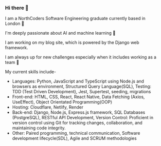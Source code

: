 ### Hi there 👋

I am a NorthCoders Software Engineering graduate currently based in London 🌆

I'm deeply passionate about AI and machine learning 🤖

I am working on my blog site, which is powered by the Django web framework.

I am always up for new challenges especially when it includes working as a team 🤝

 My current skills include-
* Languages: Python, JavaScript and TypeScript using Node.js and browsers as environment, Structured Query Language(SQL), Testing: TDD (Test Driven Development), Jest, Supertest, seeding, migrations 
* Front-end: HTML, CSS, React, React Native, Data Fetching (Axios, UseEffect), Object Orientated Programming(OOP)
* Hosting: Cloudflare, Netlify, Render
* Back-end: Django, Node.js, Express.js framework, SQL Databases (PostgreSQL), RESTful API Development,
Version Control: Proficient in version control using Git for tracking changes, collaboration, and maintaining code integrity.
* Other: Paired programming, technical communication, Software development lifecycle(SDL), Agile and SCRUM methodologies












